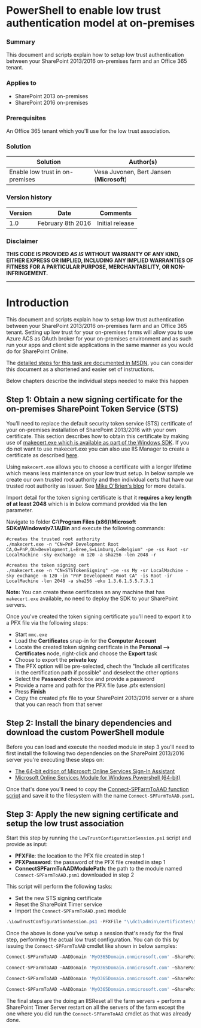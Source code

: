 # PowerShell to enable low trust authentication model at on-premises #

### Summary ###
This document and scripts explain how to setup low trust authentication between your SharePoint 2013/2016 on-premises farm and an Office 365 tenant.
 
### Applies to ###
-  SharePoint 2013 on-premises
-  SharePoint 2016 on-premises

### Prerequisites ###
An Office 365 tenant which you'll use for the low trust association.

### Solution ###
Solution | Author(s)
---------|----------
Enable low trust in on-premises | Vesa Juvonen, Bert Jansen (**Microsoft**)

### Version history ###
Version  | Date | Comments
---------| -----| --------
1.0  | February 8th 2016 | Initial release

### Disclaimer ###
**THIS CODE IS PROVIDED *AS IS* WITHOUT WARRANTY OF ANY KIND, EITHER EXPRESS OR IMPLIED, INCLUDING ANY IMPLIED WARRANTIES OF FITNESS FOR A PARTICULAR PURPOSE, MERCHANTABILITY, OR NON-INFRINGEMENT.**


----------

# Introduction
This document and scripts explain how to setup low trust authentication between your SharePoint 2013/2016 on-premises farm and an Office 365 tenant. Setting up low trust for your on-premises farms will allow you to use Azure ACS as OAuth broker for your on-premises environment and as such run your apps and client side applications in the same manner as you would do for SharePoint Online.

The [detailed steps for this task are documented in MSDN](https://msdn.microsoft.com/en-us/library/office/dn155905.aspx), you can consider this document as a shortened and easier set of instructions.

Below chapters describe the individual steps needed to make this happen

## Step 1: Obtain a new signing certificate for the on-premises SharePoint Token Service (STS)
You’ll need to replace the default security token service (STS) certificate of your on-premises installation of SharePoint 2013/2016 with your own certificate. This section describes how to obtain this certificate by making use of [makecert.exe which is available as part of the Windows SDK](https://msdn.microsoft.com/library/windows/desktop/aa386968.aspx). If you do not want to use makecert.exe you can also use IIS Manager to create a certificate as described [here](https://msdn.microsoft.com/en-us/library/office/dn155905.aspx).

Using `makecert.exe` allows you to choose a certificate with a longer lifetime which means less maintenance on your low trust setup. In below sample we create our own trusted root authority and then individual certs that have our trusted root authority as issuer. See [Mike O'Brien's blog](http://www.mikeobrien.net/blog/creating-self-signed-wildcard/) for more details.

Import detail for the token signing certificate is that it **requires a key length of at least 2048** which is in below command provided via the **len** parameter.

Navigate to folder **C:\Program Files (x86)\Microsoft SDKs\Windows\v7.1A\Bin** and execute the following commands:

```Cmd
#creates the trusted root authority
./makecert.exe -n "CN=PnP Development Root CA,O=PnP,OU=Development,L=Bree,S=Limburg,C=Belgium" -pe -ss Root -sr LocalMachine -sky exchange -m 120 -a sha256 -len 2048 -r

#creates the token signing cert
./makecert.exe -n "CN=STSTokenSigning" -pe -ss My -sr LocalMachine -sky exchange -m 120 -in "PnP Development Root CA" -is Root -ir LocalMachine -len 2048 -a sha256 -eku 1.3.6.1.5.5.7.3.1
```

**Note:**
You can create these certificates an any machine that has `makecert.exe` available, no need to deploy the SDK to your SharePoint servers.

Once you've created the token signing certificate you'll need to export it to a PFX file via the following steps:
- Start `mmc.exe`
- Load the **Certificates** snap-in for the **Computer Account**
- Locate the created token signing certificate in the **Personal --> Certificates** node, right-click and choose the **Export** task
- Choose to export the **private key**
- The PFX option will be pre-selected, chech the "Include all certificates in the certification path if possible" and deselect the other options
- Select the **Password** check box and provide a password
- Provide a name and path for the PFX file (use .pfx extension)
- Press **Finish**
- Copy the created pfx file to your SharePoint 2013/2016 server or a share that you can reach from that server


## Step 2: Install the binary dependencies and download the custom PowerShell module
Before you can load and execute the needed module in step 3 you'll need to first install the following two dependencies on the SharePoint 2013/2016 server you're executing these steps on:
- [The 64-bit edition of Microsoft Online Services Sign-In Assistant](https://www.microsoft.com/en-us/download/details.aspx?id=41950)
- [Microsoft Online Services Module for Windows Powershell (64-bit)](http://go.microsoft.com/fwlink/p/?linkid=236297)

Once that's done you'll need to copy the [Connect-SPFarmToAAD function script](https://msdn.microsoft.com/en-us/library/office/dn155905.aspx) and save it to the filesystem with the name `Connect-SPFarmToAAD.psm1`.

## Step 3: Apply the new signing certificate and setup the low trust association
Start this step by running the `LowTrustConfigurationSession.ps1` script and provide as input:
- **PFXFile**: the location to the PFX file created in step 1
- **PFXPassword**: the password of the PFX file created in step 1
- **ConnectSPFarmToAADModulePath**: the path to the module named `Connect-SPFarmToAAD.psm1` downloaded in step 2

This script will perform the following tasks:
- Set the new STS signing certificate
- Reset the SharePoint Timer service
- Import the `Connect-SPFarmToAAD.psm1` module

```PowerShell
.\LowTrustConfigurationSession.ps1 -PFXFile "\\dc1\admin\certificates\STSTokenSigning.pfx" -PFXPassword "****" -ConnectSPFarmToAADModulePath "\\dc1\admin\lowtrust"
```

Once the above is done you've setup a session that's ready for the final step, performing the actual low trust configuration. You can do this by issuing the `Connect-SPFarmToAAD` cmdlet like shown in below samples:

```PowerShell
Connect-SPFarmToAAD –AADDomain 'MyO365Domain.onmicrosoft.com' –SharePointOnlineUrl https://MyO365Domain.sharepoint.com

Connect-SPFarmToAAD –AADDomain 'MyO365Domain.onmicrosoft.com' –SharePointOnlineUrl https://MyO365Domain.sharepoint.com –SharePointWeb https://fabrikam.com

Connect-SPFarmToAAD –AADDomain 'MyO365Domain.onmicrosoft.com' –SharePointOnlineUrl https://MyO365Domain.sharepoint.com –SharePointWeb http://northwind.com -AllowOverHttp

Connect-SPFarmToAAD –AADDomain 'MyO365Domain.onmicrosoft.com' –SharePointOnlineUrl https://MyO365Domain.sharepoint.com –SharePointWeb http://northwind.com –AllowOverHttp –RemoveExistingACS –RemoveExistingSTS –RemoveExistingSPOProxy –RemoveExistingAADCredentials
```

The final steps are the doing an IISReset all the farm servers + perform a SharePoint Timer Server restart on all the servers of the farm except the one where you did run the `Connect-SPFarmToAAD` cmdlet as that was already done.



